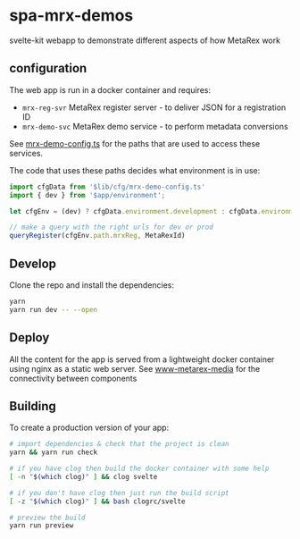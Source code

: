 # spa-mrx-demos

svelte-kit webapp to demonstrate different aspects of how MetaRex work

## configuration

The web app is run in a docker container and requires:

* `mrx-reg-svr` MetaRex register server - to deliver JSON for a registration ID
* `mrx-demo-svc` MetaRex demo service - to perform metadata conversions

See [mrx-demo-config.ts](src/lib/cfg/mrx-demo-config.ts) for the paths that
are used to access these services.

The code that uses these paths decides what environment is in use:

```typescript
import cfgData from '$lib/cfg/mrx-demo-config.ts'
import { dev } from '$app/environment';

let cfgEnv = (dev) ? cfgData.environment.development : cfgData.environment.production

// make a query with the right urls for dev or prod
queryRegister(cfgEnv.path.mrxReg, MetaRexId)
```

## Develop

Clone the repo and install the dependencies:

```sh
yarn
yarn run dev -- --open

```

## Deploy

All the content for the app is served from a lightweight docker container using
nginx as a static web server. See [www-metarex-media][1] for the connectivity
between components

## Building

To create a production version of your app:

```bash
# import dependencies & check that the project is clean
yarn && yarn run check

# if you have clog then build the docker container with some help
[ -n "$(which clog)" ] && clog svelte

# if you don't have clog then just run the build script
[ -z "$(which clog)" ] && bash clogrc/svelte

# preview the build
yarn run preview
```

[1]: https://github.com/metarex-media/www-metarex-media
